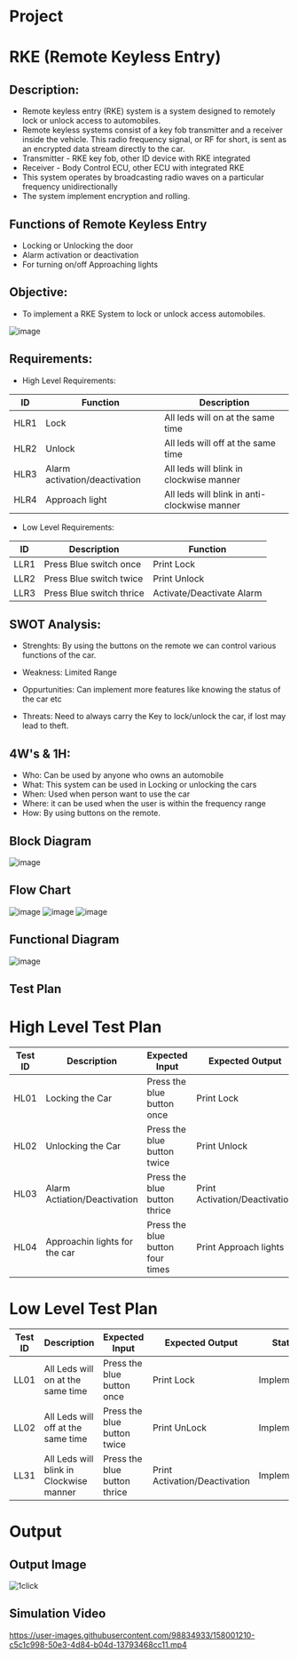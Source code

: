 # Project
# RKE (Remote Keyless Entry)
## Description:
* Remote keyless entry (RKE) system is a system designed to remotely lock or unlock access to automobiles. 
* Remote keyless systems consist of a key fob transmitter and a receiver inside the vehicle. This radio frequency signal, or RF for short, is sent as an encrypted data stream directly to the car.
* Transmitter - RKE key fob, other ID device with RKE integrated 
* Receiver - Body Control ECU, other ECU with integrated RKE 
* This system operates by broadcasting radio waves on a particular frequency unidirectionally
* The system implement encryption and rolling.
## Functions of Remote Keyless Entry
* Locking or Unlocking the door
* Alarm activation or deactivation
* For turning on/off Approaching lights
## Objective:
* To implement a RKE System to lock or unlock access automobiles.

![image](https://user-images.githubusercontent.com/98816218/157891624-6a04ca08-4fac-49fe-a946-012e8bfacefd.png)

## Requirements:
* High Level Requirements:

|  ID  |  Function  |  Description  |
| ------  | -------  |  -------  |
|  HLR1  |  Lock  |  All leds will on at the same time  | 
|  HLR2  |  Unlock  |  All leds will off at the same time  |
|  HLR3  |  Alarm activation/deactivation  |  All leds will blink in clockwise manner  |
|  HLR4  |  Approach light  |  All leds will blink in anti-clockwise manner  | 

* Low Level Requirements:

|  ID  |  Description  |  Function  |
|  ------  |  ------  |  ------  |
|  LLR1  |  Press Blue switch once  |  Print Lock  | 
|  LLR2  |  Press Blue switch twice  |  Print Unlock  |
|  LLR3  |  Press Blue switch thrice  |  Activate/Deactivate Alarm  |

## SWOT Analysis:
* Strenghts: By using the buttons on the remote we can control various functions of the car.

* Weakness: Limited Range 

* Oppurtunities: Can implement more features like knowing the status of the car etc 

* Threats: Need to always carry the Key to lock/unlock the car, if lost may lead to theft.

## 4W's & 1H:
* Who: Can be used by anyone who owns an automobile
* What: This system can be used in Locking or unlocking the cars
* When: Used when person want to use the car
* Where: it can be used when the user is within the frequency range 
* How: By using buttons on the remote.

## Block Diagram
![image](https://user-images.githubusercontent.com/98816218/157863332-1ef24884-a647-4754-825c-174b4cd38e96.png)
## Flow Chart
![image](https://user-images.githubusercontent.com/98816218/157863445-e305ef42-9e66-463d-a972-25ac120fb19a.png)
![image](https://user-images.githubusercontent.com/98816218/157891715-f84d24fd-261d-4009-a49d-f80fed924372.png)
![image](https://user-images.githubusercontent.com/98816218/157891812-330183a4-539d-44c6-8055-7ba46bcf2471.png)

## Functional Diagram
![image](https://user-images.githubusercontent.com/98816218/157863526-332a7966-1d23-4402-bbe1-c0b054eb0c5c.png)


## Test Plan

# High Level Test Plan
|  Test ID  |  Description  |  Expected Input  |  Expected Output  |  Status  |
| ------  | ------  | ------ | ------ | ------ |
|  HL01  |  Locking the Car  |  Press the blue button once  |  Print Lock  |  Implemented  |
|  HL02  |  Unlocking the Car  |  Press the blue button twice  |  Print Unlock  |  Implemented  |
|  HL03  |  Alarm Actiation/Deactivation |  Press the blue button thrice  |  Print Activation/Deactivation  |  Implemented  |
|  HL04  |  Approachin lights for the car  |  Press the blue button four times  |  Print Approach lights  |  Implemented  |
# Low Level Test Plan
|  Test ID  |  Description  |  Expected Input  |  Expected Output  |  Status  |
| ------  | ------  | ------ | ------ | ------ |
|  LL01  |  All Leds will on at the same time  |  Press the blue button once  |  Print Lock  |  Implemented  |
|  LL02  |  All Leds will off at the same time  |  Press the blue button twice  |  Print UnLock  |  Implemented  |
|  LL31  |  All Leds will blink in Clockwise manner  |  Press the blue button thrice  |  Print Activation/Deactivation  |  Implemented  |



# Output



## Output Image


![1click](https://user-images.githubusercontent.com/98834933/158001512-83391399-a6f4-484e-bfef-f7039a45d486.JPG)



## Simulation Video

https://user-images.githubusercontent.com/98834933/158001210-c5c1c998-50e3-4d84-b04d-13793468cc11.mp4

